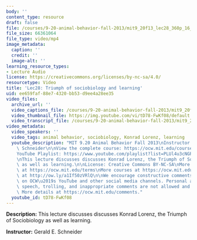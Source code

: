 ```yaml
---
body: ''
content_type: resource
draft: false
file: /courses/9-20-animal-behavior-fall-2013/mit9_20f13_lec28_360p_16_9.mp4
file_size: 66361064
file_type: video/mp4
image_metadata:
  caption: ''
  credit: ''
  image-alt: ''
learning_resource_types:
- Lecture Audio
license: https://creativecommons.org/licenses/by-nc-sa/4.0/
resourcetype: Video
title: 'Lec28: Triumph of sociobiology and learning'
uid: ee659faf-88e7-4320-bb53-d9ee4a28ee35
video_files:
  archive_url: ''
  video_captions_file: /courses/9-20-animal-behavior-fall-2013/mit9_20f13_lec28_captions.vtt
  video_thumbnail_file: https://img.youtube.com/vi/tD78-FwKf08/default.jpg
  video_transcript_file: /courses/9-20-animal-behavior-fall-2013/mit9_20f13_lec28_transcript.pdf
video_metadata:
  video_speakers: ''
  video_tags: animal behavior, sociobiology, Konrad Lorenz, learning
  youtube_description: "MIT 9.20 Animal Behavior Fall 2013\nInstructor: Gerald E.\
    \ Schneider\n\nView the complete course: https://ocw.mit.edu/courses/9-20-animal-behavior-fall-2013/\n\
    YouTube Playlist: https://www.youtube.com/playlist?list=PLUl4u3cNGP63TbPEWYEKOq8yAN8mEP_5O\n\
    \nThis lecture discusses discusses Konrad Lorenz, the Triumph of Sociobiology\
    \ as well as learning.\n\nLicense: Creative Commons BY-NC-SA\nMore information\
    \ at https://ocw.mit.edu/terms\nMore courses at https://ocw.mit.edu\nSupport OCW\
    \ at http://ow.ly/a1If50zVRlQ\n\nWe encourage constructive comments and discussion\
    \ on OCW\u2019s YouTube and other social media channels. Personal attacks, hate\
    \ speech, trolling, and inappropriate comments are not allowed and may be removed.\
    \ More details at https://ocw.mit.edu/comments."
  youtube_id: tD78-FwKf08
---
```

**Description:** This lecture discusses discusses Konrad Lorenz, the Triumph of Sociobiology as well as learning.

**Instructor:** Gerald E. Schneider